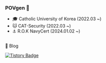 ### POVgen 👋


* 🎓 Catholic University of Korea (2022.03 ~)  
* 🐱 CAT-Security (2022.03 ~)
* ⚓ R.O.K NavyCert (2024.01.02 ~) 


<br>
📒 Blog

[![Tistory Badge](https://img.shields.io/badge/Tistory-000000?style=flat-square&logo=Tistory&logoColor=white&link=mailto:https://lovflag.tistory.com)](https://lovflag.tistory.com)


<!-- 🏆 Awards
|Competition|Prize|Date|
|------|---|---|
||
|| -->
